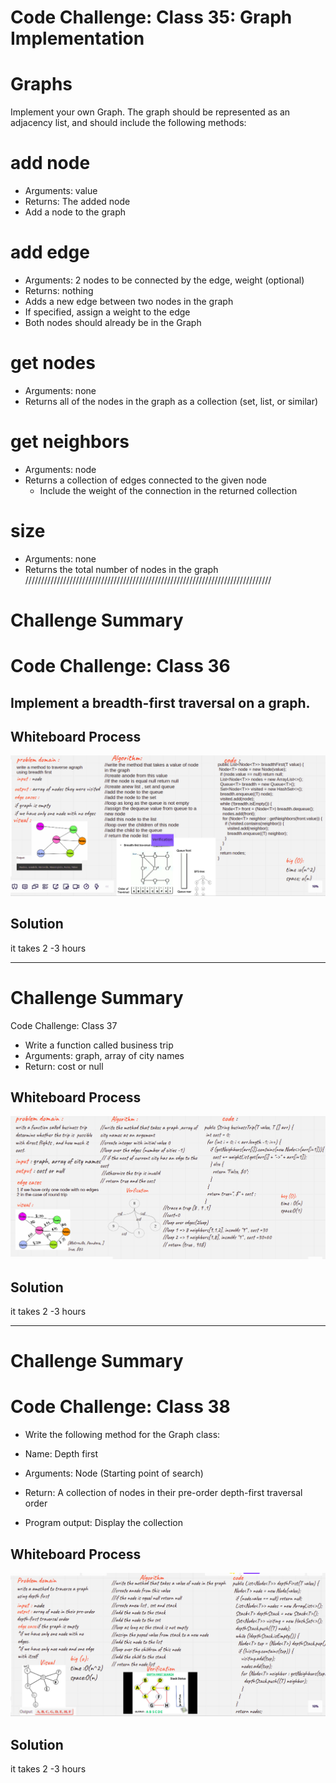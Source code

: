 # Code Challenge: Class 35: Graph Implementation
# Graphs


Implement your own Graph. The graph should be represented as an adjacency list, and should include the following methods:

# add node
* Arguments: value
* Returns: The added node
* Add a node to the graph
# add edge
* Arguments: 2 nodes to be connected by the edge, weight (optional)
* Returns: nothing
* Adds a new edge between two nodes in the graph
* If specified, assign a weight to the edge
* Both nodes should already be in the Graph
# get nodes
* Arguments: none
* Returns all of the nodes in the graph as a collection (set, list, or similar)
# get neighbors
* Arguments: node
* Returns a collection of edges connected to the given node
    * Include the weight of the connection in the returned collection
# size
* Arguments: none
* Returns the total number of nodes in the graph
//////////////////////////////////////////////////////////////////////////////


# Challenge Summary
<!-- Description of the challenge -->
# Code Challenge: Class 36
## Implement a breadth-first traversal on a graph.
## Whiteboard Process
<!-- Embedded whiteboard image -->
![](./img/ch36.png)
## Solution
it takes 2 -3 hours
**********************************************************************
# Challenge Summary
<!-- Description of the challenge -->
Code Challenge: Class 37
* Write a function called business trip
* Arguments: graph, array of city names
* Return: cost or null
## Whiteboard Process
<!-- Embedded whiteboard image -->
![](./img/ch37.png)
## Solution
it takes 2 -3 hours
**********************************************************************
# Challenge Summary
<!-- Description of the challenge -->
# Code Challenge: Class 38
* Write the following method for the Graph class:

* Name: Depth first
* Arguments: Node (Starting point of search)
* Return: A collection of nodes in their pre-order depth-first traversal order
* Program output: Display the collection
## Whiteboard Process
<!-- Embedded whiteboard image -->
![](./img/ch38.png)
## Solution
it takes 2 -3 hours
